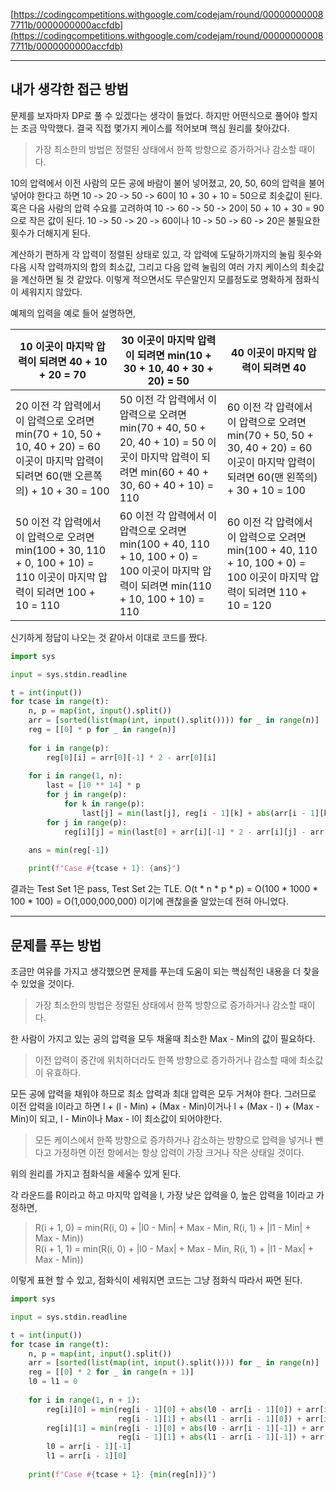 [https://codingcompetitions.withgoogle.com/codejam/round/000000000087711b/0000000000accfdb](https://codingcompetitions.withgoogle.com/codejam/round/000000000087711b/0000000000accfdb)

---

## 내가 생각한 접근 방법

문제를 보자마자 DP로 풀 수 있겠다는 생각이 들었다. 하지만 어떤식으로 풀어야 할지는 조금 막막했다. 결국 직접 몇가지 케이스를 적어보며 핵심 원리를 찾아갔다.

> 가장 최소한의 방법은 정렬된 상태에서 한쪽 방향으로 증가하거나 감소할 때이다.

10의 압력에서 이전 사람의 모든 공에 바람이 불어 넣어졌고, 20, 50, 60의 압력을 불어넣어야 한다고 하면 10 -> 20 -> 50 -> 60이 10 + 30 + 10 = 50으로 최솟값이 된다. 혹은 다음 사람의 압력 수요를 고려하여 10 -> 60 -> 50 -> 20이 50 + 10 + 30 = 90으로 작은 값이 된다. 10 -> 50 -> 20 -> 60이나 10 -> 50 -> 60 -> 20은 불필요한 횟수가 더해지게 된다.

계산하기 편하게 각 압력이 정렬된 상태로 있고, 각 압력에 도달하기까지의 눌림 횟수와 다음 시작 압력까지의 합의 최소값, 그리고 다음 압력 눌림의 여러 가지 케이스의 최솟값을 계산하면 될 것 같았다. 이렇게 적으면서도 무슨말인지 모를정도로 명확하게 점화식이 세워지지 않았다. 

예제의 입력을 예로 들어 설명하면,

| 10      이곳이 마지막 압력이 되려면   40 + 10 + 20 = 70 | 30      이곳이 마지막 압력이 되려면   min(10 + 30 + 10, 40 + 30 + 20) = 50 | 40      이곳이 마지막 압력이 되려면   40 |
| --- | --- | --- |
| 20      이전 각 압력에서 이 압력으로 오려면   min(70 + 10, 50 + 10, 40 + 20) = 60      이곳이 마지막 압력이 되려면   60(맨 오른쪽의) + 10 + 30 = 100 | 50      이전 각 압력에서 이 압력으로 오려면   min(70 + 40, 50 + 20, 40 + 10) = 50      이곳이 마지막 압력이 되려면   min(60 + 40 + 30, 60 + 40 + 10) = 110 | 60      이전 각 압력에서 이 압력으로 오려면   min(70 + 50, 50 + 30, 40 + 20) = 60      이곳이 마지막 압력이 되려면   60(맨 왼쪽의) + 30 + 10 = 100 |
| 50      이전 각 압력에서 이 압력으로 오려면   min(100 + 30, 110 + 0, 100 + 10) = 110      이곳이 마지막 압력이 되려면   100 + 10 = 110 | 60      이전 각 압력에서 이 압력으로 오려면   min(100 + 40, 110 + 10, 100 + 0) = 100      이곳이 마지막 압력이 되려면   min(110 + 10, 100 + 10) = 110 | 60      이전 각 압력에서 이 압력으로 오려면   min(100 + 40, 110 + 10, 100 + 0) = 100      이곳이 마지막 압력이 되려면   110 + 10 = 120 |

신기하게 정답이 나오는 것 같아서 이대로 코드를 짰다.

```python
import sys

input = sys.stdin.readline

t = int(input())
for tcase in range(t):
	n, p = map(int, input().split())
	arr = [sorted(list(map(int, input().split()))) for _ in range(n)]
	reg = [[0] * p for _ in range(n)]
    
	for i in range(p):
		reg[0][i] = arr[0][-1] * 2 - arr[0][i]
    
	for i in range(1, n):
		last = [10 ** 14] * p
		for j in range(p):
			for k in range(p):
				last[j] = min(last[j], reg[i - 1][k] + abs(arr[i - 1][k] - arr[i][j]))
		for j in range(p):
			reg[i][j] = min(last[0] + arr[i][-1] * 2 - arr[i][j] - arr[i][0], last[-1] + arr[i][-1] + arr[i][j] - arr[i][0] * 2)
    
	ans = min(reg[-1])

	print(f"Case #{tcase + 1}: {ans}")
```

결과는 Test Set 1은 pass, Test Set 2는 TLE. O(t \* n \* p \* p) = O(100 \* 1000 \* 100 \* 100) = O(1,000,000,000) 이기에 괜찮을줄 알았는데 전혀 아니었다.

---

## 문제를 푸는 방법

조금만 여유를 가지고 생각했으면 문제를 푸는데 도움이 되는 핵심적인 내용을 더 찾을 수 있었을 것이다.

> 가장 최소한의 방법은 정렬된 상태에서 한쪽 방향으로 증가하거나 감소할 때이다.

한 사람이 가지고 있는 공의 압력을 모두 채울때 최소한 Max - Min의 값이 필요하다.

> 이전 압력이 중간에 위치하더라도 한쪽 방향으로 증가하거나 감소할 때에 최소값이 유효하다.

모든 공에 압력을 채워야 하므로 최소 압력과 최대 압력은 모두 거쳐야 한다. 그러므로 이전 압력을 l이라고 하면 l + (l - Min) + (Max - Min)이거나 l + (Max - l) + (Max - Min)이 되고, l - Min이나 Max - l이 최소값이 되어야한다.

> 모든 케이스에서 한쪽 방향으로 증가하거나 감소하는 방향으로 압력을 넣거나 뺀다고 가정하면 이전 항에서는 항상 압력이 가장 크거나 작은 상태일 것이다.

위의 원리를 가지고 점화식을 세울수 있게 된다.

각 라운드를 R이라고 하고 마지막 압력을 l, 가장 낮은 압력을 0, 높은 압력을 1이라고 가정하면,

> R(i + 1, 0) = min(R(i, 0) + |l0 - Min| + Max - Min, R(i, 1) + |l1 - Min| + Max - Min))  
> R(i + 1, 1) = min(R(i, 0) + |l0 - Max| + Max - Min, R(i, 1) + |l1 - Max| + Max - Min))

이렇게 표현 할 수 있고, 점화식이 세워지면 코드는 그냥 점화식 따라서 짜면 된다.

```python
import sys

input = sys.stdin.readline

t = int(input())
for tcase in range(t):
	n, p = map(int, input().split())
	arr = [sorted(list(map(int, input().split()))) for _ in range(n)]
	reg = [[0] * 2 for _ in range(n + 1)]
	l0 = l1 = 0
    
	for i in range(1, n + 1):
		reg[i][0] = min(reg[i - 1][0] + abs(l0 - arr[i - 1][0]) + arr[i - 1][-1] - arr[i - 1][0],
                        reg[i - 1][1] + abs(l1 - arr[i - 1][0]) + arr[i - 1][-1] - arr[i - 1][0])
		reg[i][1] = min(reg[i - 1][0] + abs(l0 - arr[i - 1][-1]) + arr[i - 1][-1] - arr[i - 1][0],
                        reg[i - 1][1] + abs(l1 - arr[i - 1][-1]) + arr[i - 1][-1] - arr[i - 1][0])
		l0 = arr[i - 1][-1]
		l1 = arr[i - 1][0]
    
	print(f"Case #{tcase + 1}: {min(reg[n])}")
```